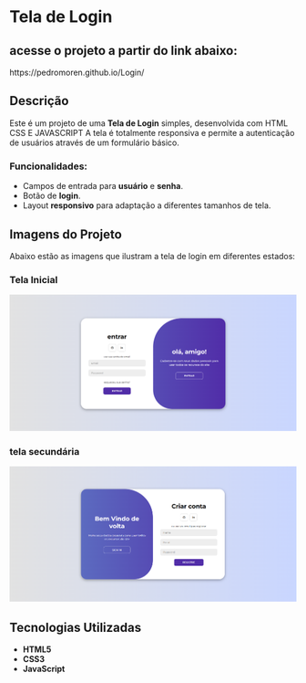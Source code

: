 # Tela de Login 
<h2>acesse o projeto a partir do link abaixo:</h2>
https://pedromoren.github.io/Login/

## Descrição

Este é um projeto de uma **Tela de Login** simples, desenvolvida com HTML CSS E JAVASCRIPT A tela é totalmente responsiva e permite a autenticação de usuários através de um formulário básico.

### Funcionalidades:
- Campos de entrada para **usuário** e **senha**.
- Botão de **login**.
- Layout **responsivo** para adaptação a diferentes tamanhos de tela.

## Imagens do Projeto

Abaixo estão as imagens que ilustram a tela de login em diferentes estados:

### Tela Inicial

![Tela Inicial](./img/primeira%20tela.png)

### tela secundária

![Tela secundaria](./img/segunda%20tela.png)

## Tecnologias Utilizadas

- **HTML5**
- **CSS3**
- **JavaScript** 


